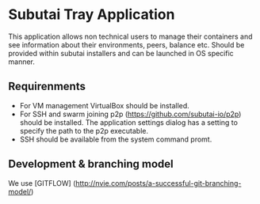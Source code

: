 Subutai Tray Application
===================

This application allows non technical users to manage their containers and see information about their environments, peers, balance etc. Should be provided within subutai installers and can be launched in OS specific manner.

Requirenments 
-------------------

* For VM management VirtualBox should be installed. 
* For SSH and swarm joining p2p (https://github.com/subutai-io/p2p) should be installed. The application settings dialog has a setting to specify the path to the p2p executable. 
* SSH should be available from the system command promt.

Development & branching model
-------------------

We use [GITFLOW] (http://nvie.com/posts/a-successful-git-branching-model/)
